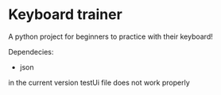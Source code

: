 # Keyboard trainer
A python project for beginners to practice with their keyboard!

Dependecies: 
- json

in the current version testUi file does not work properly
